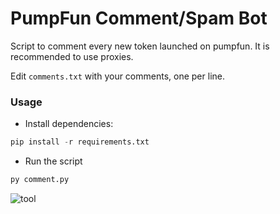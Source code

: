 # PumpFun Comment/Spam Bot

Script to comment every new token launched on pumpfun. It is recommended to use proxies.

Edit `comments.txt` with your comments, one per line.

### Usage
- Install dependencies:
```python
pip install -r requirements.txt
```
- Run the script
```python
py comment.py
```

<img src="https://i.imgur.com/1vdjB9o.png" alt="tool"/>
